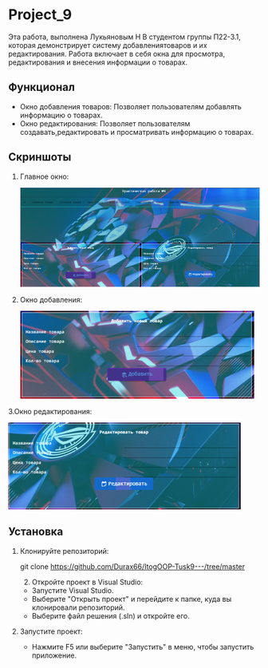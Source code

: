 # Project_9
Эта работа, выполнена Лукьяновым Н В студентом группы П22-3.1, которая демонстрирует систему добавлениятоваров и их редактирования. Работа включает в себя окна для просмотра, редактирования и внесения информации о товарах.

## Функционал

- Окно добавления товаров: Позволяет пользователям добавлять информацию о товарах.
- Окно редактирования: Позволяет пользователям создавать,редактировать и просматривать информацию о товарах.


## Скриншоты

1. Главное окно:
   
   ![](https://github.com/Durax66/ItogOOP-Tusk9---/blob/master/screenshots/screen%201.png)

3. Окно добавления:
   
   ![](https://github.com/Durax66/ItogOOP-Tusk9---/blob/master/screenshots/screen%202.png)

3.Окно редактирования:

   ![](https://github.com/Durax66/ItogOOP-Tusk9---/blob/master/screenshots/screen%203.png)
   
## Установка

1. Клонируйте репозиторий:
   
   git clone https://github.com/Durax66/ItogOOP-Tusk9---/tree/master
    
   2. Откройте проект в Visual Studio:
   - Запустите Visual Studio.
   - Выберите "Открыть проект" и перейдите к папке, куда вы клонировали репозиторий.
   - Выберите файл решения (.sln) и откройте его.

2. Запустите проект:
   - Нажмите F5 или выберите "Запустить" в меню, чтобы запустить приложение.
